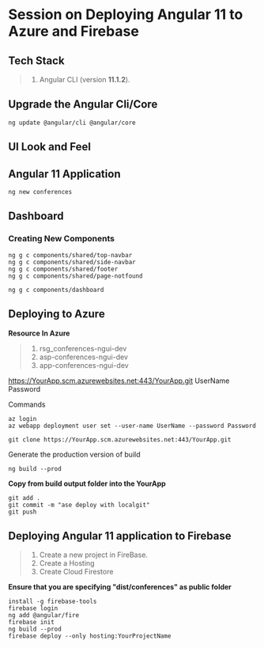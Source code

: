 # Session on Deploying Angular 11 to Azure and Firebase

## Tech Stack
> 1. Angular CLI (version **11.1.2**).

## Upgrade the Angular Cli/Core
```
ng update @angular/cli @angular/core
```

## UI Look and Feel


## Angular 11 Application

```
ng new conferences
```

## Dashboard

### Creating New Components
```
ng g c components/shared/top-navbar
ng g c components/shared/side-navbar
ng g c components/shared/footer
ng g c components/shared/page-notfound

ng g c components/dashboard
```

## Deploying to Azure

**Resource In Azure**
> 1. rsg_conferences-ngui-dev
> 1. asp-conferences-ngui-dev
> 1. app-conferences-ngui-dev

https://YourApp.scm.azurewebsites.net:443/YourApp.git
UserName
Password

Commands
```
az login
az webapp deployment user set --user-name UserName --password Password
```

```
git clone https://YourApp.scm.azurewebsites.net:443/YourApp.git
```

Generate the production version of build
```
ng build --prod
```

**Copy from build output folder into the YourApp**

```
git add .
git commit -m "ase deploy with localgit"
git push
```

## Deploying Angular 11 application to Firebase
> 1. Create a new project in FireBase.
> 1. Create a Hosting 
> 1. Create Cloud Firestore

**Ensure that you are specifying "dist/conferences" as public folder**
```
install -g firebase-tools
firebase login
ng add @angular/fire
firebase init
ng build --prod
firebase deploy --only hosting:YourProjectName
```






